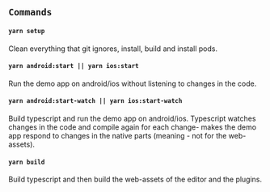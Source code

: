 ## `Commands`

#### `yarn setup`
Clean everything that git ignores, install, build and install pods.
#### `yarn android:start || yarn ios:start`
Run the demo app on android/ios without listening to changes in the code.
#### `yarn android:start-watch || yarn ios:start-watch`
Build typescript and run the demo app on android/ios. Typescript watches changes in the code and compile again for each change- makes the demo app respond to changes in the native parts (meaning - not for the web-assets).
#### `yarn build`
Build typescript and then build the web-assets of the editor and the plugins.
